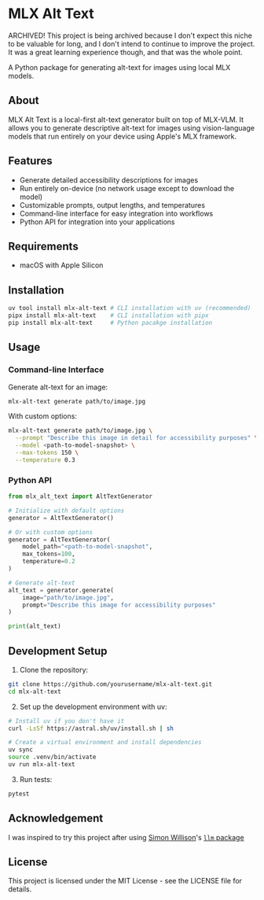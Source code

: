 # MLX Alt Text

ARCHIVED! This project is being archived because I don't expect this niche to be valuable for long, and I don't intend to continue to improve the project. It was a great learning experience though, and that was the whole point.

A Python package for generating alt-text for images using local MLX models.

## About

MLX Alt Text is a local-first alt-text generator built on top of MLX-VLM. It allows you to generate descriptive alt-text for images using vision-language models that run entirely on your device using Apple's MLX framework.

## Features

- Generate detailed accessibility descriptions for images
- Run entirely on-device (no network usage except to download the model)
- Customizable prompts, output lengths, and temperatures
- Command-line interface for easy integration into workflows
- Python API for integration into your applications

## Requirements

- macOS with Apple Silicon

## Installation

```bash
uv tool install mlx-alt-text # CLI installation with uv (recommended)
pipx install mlx-alt-text    # CLI installation with pipx
pip install mlx-alt-text     # Python pacakge installation
```

## Usage

### Command-line Interface

Generate alt-text for an image:

```bash
mlx-alt-text generate path/to/image.jpg
```

With custom options:

```bash
mlx-alt-text generate path/to/image.jpg \
  --prompt "Describe this image in detail for accessibility purposes" \
  --model <path-to-model-snapshot> \
  --max-tokens 150 \
  --temperature 0.3
```

### Python API

```python
from mlx_alt_text import AltTextGenerator

# Initialize with default options
generator = AltTextGenerator()

# Or with custom options
generator = AltTextGenerator(
    model_path="<path-to-model-snapshot",
    max_tokens=100,
    temperature=0.2
)

# Generate alt-text
alt_text = generator.generate(
    image="path/to/image.jpg",
    prompt="Describe this image for accessibility purposes"
)

print(alt_text)
```

## Development Setup

1. Clone the repository:

```bash
git clone https://github.com/yourusername/mlx-alt-text.git
cd mlx-alt-text
```

2. Set up the development environment with uv:

```bash
# Install uv if you don't have it
curl -LsSf https://astral.sh/uv/install.sh | sh

# Create a virtual environment and install dependencies
uv sync
source .venv/bin/activate
uv run mlx-alt-text
```

3. Run tests:

```bash
pytest
```

## Acknowledgement

I was inspired to try this project after using [Simon Willison](https://simonwillison.net)'s [`llm` package](https://llm.datasette.io/en/stable/)

## License

This project is licensed under the MIT License - see the LICENSE file for details.

